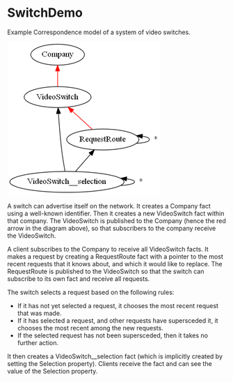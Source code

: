 # SwitchDemo
Example Correspondence model of a system of video switches.

![Company, VideoSwitch, RequestRoute, and VideoSwitch__selection](https://raw.githubusercontent.com/michaellperry/SwitchDemo/master/Model.png)

A switch can advertise itself on the network. It creates a Company fact using a well-known identifier. Then it creates a new
VideoSwitch fact within that company. The VideoSwitch is published to the Company (hence the red arrow in the diagram above),
so that subscribers to the company receive the VideoSwitch.

A client subscribes to the Company to receive all VideoSwitch facts. It makes a request by creating a RequestRoute fact with
a pointer to the most recent requests that it knows about, and which it would like to replace. The RequestRoute is published
to the VideoSwitch so that the switch can subscribe to its own fact and receive all requests.

The switch selects a request based on the following rules:

* If it has not yet selected a request, it chooses the most recent request that was made.
* If it has selected a request, and other requests have supersceded it, it chooses the most recent among the new requests.
* If the selected request has not been supersceded, then it takes no further action.

It then creates a VideoSwitch__selection fact (which is implicitly created by setting the Selection property). Clients receive
the fact and can see the value of the Selection property.
